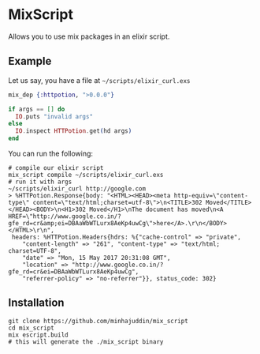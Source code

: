 # MixScript

Allows you to use mix packages in an elixir script.

## Example

Let us say, you have a file at `~/scripts/elixir_curl.exs`

```elixir
mix_dep {:httpotion, ">0.0.0"}

if args == [] do
  IO.puts "invalid args"
else
  IO.inspect HTTPotion.get(hd args)
end
```

You can run the following:

```
# compile our elixir script
mix_script compile ~/scripts/elixir_curl.exs
# run it with args
~/scripts/elixir_curl http://google.com
> %HTTPotion.Response{body: "<HTML><HEAD><meta http-equiv=\"content-type\" content=\"text/html;charset=utf-8\">\n<TITLE>302 Moved</TITLE></HEAD><BODY>\n<H1>302 Moved</H1>\nThe document has moved\n<A HREF=\"http://www.google.co.in/?gfe_rd=cr&amp;ei=DBAaWbWTLurx8AeKp4uwCg\">here</A>.\r\n</BODY></HTML>\r\n",
 headers: %HTTPotion.Headers{hdrs: %{"cache-control" => "private",
    "content-length" => "261", "content-type" => "text/html; charset=UTF-8",
    "date" => "Mon, 15 May 2017 20:31:08 GMT",
    "location" => "http://www.google.co.in/?gfe_rd=cr&ei=DBAaWbWTLurx8AeKp4uwCg",
    "referrer-policy" => "no-referrer"}}, status_code: 302}
```

## Installation

```
git clone https://github.com/minhajuddin/mix_script
cd mix_script
mix escript.build
# this will generate the ./mix_script binary
```

